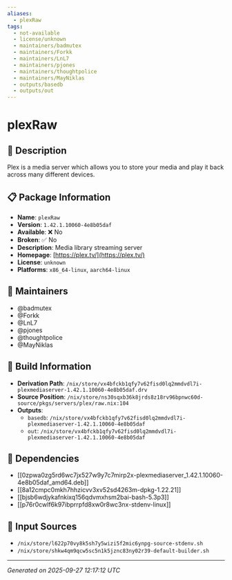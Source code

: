 ```yaml
---
aliases:
  - plexRaw
tags:
  - not-available
  - license/unknown
  - maintainers/badmutex
  - maintainers/Forkk
  - maintainers/LnL7
  - maintainers/pjones
  - maintainers/thoughtpolice
  - maintainers/MayNiklas
  - outputs/basedb
  - outputs/out
---
```


# plexRaw

## 📝 Description

Plex is a media server which allows you to store your media and play it
back across many different devices.


## 📋 Package Information

- **Name**: `plexRaw`
- **Version**: `1.42.1.10060-4e8b05daf`
- **Available**: ❌ No
- **Broken**: ✅ No
- **Description**: Media library streaming server
- **Homepage**: [https://plex.tv/](https://plex.tv/)
- **License**: `unknown`
- **Platforms**: `x86_64-linux`, `aarch64-linux`
## 👥 Maintainers

- @badmutex
- @Forkk
- @LnL7
- @pjones
- @thoughtpolice
- @MayNiklas


## 🔧 Build Information

- **Derivation Path**: `/nix/store/vx4bfckb1qfy7v62fisd0lq2mmdvdl7i-plexmediaserver-1.42.1.10060-4e8b05daf.drv`
- **Source Position**: `/nix/store/ns30sqxb36k8jrds8z18rv96bpnwc60d-source/pkgs/servers/plex/raw.nix:104`
- **Outputs**:
  - `basedb`:  `/nix/store/vx4bfckb1qfy7v62fisd0lq2mmdvdl7i-plexmediaserver-1.42.1.10060-4e8b05daf`
  - `out`:  `/nix/store/vx4bfckb1qfy7v62fisd0lq2mmdvdl7i-plexmediaserver-1.42.1.10060-4e8b05daf`

## 🔗 Dependencies

- [[0zpwa0zg5rd6wc7jx527w9y7c7mirp2x-plexmediaserver_1.42.1.10060-4e8b05daf_amd64.deb]]
- [[8a12cmpc0mkh7hhzicvv3xv52sd4263m-dpkg-1.22.21]]
- [[bjsb6wdjykafnkixq156qdvmxhsm2bai-bash-5.3p3]]
- [[p76r0cwlf6k97ibprrpfd8xw0r8wc3nx-stdenv-linux]]

## 📁 Input Sources

- `/nix/store/l622p70vy8k5sh7y5wizi5f2mic6ynpg-source-stdenv.sh`
- `/nix/store/shkw4qm9qcw5sc5n1k5jznc83ny02r39-default-builder.sh`

---
*Generated on 2025-09-27 12:17:12 UTC*
